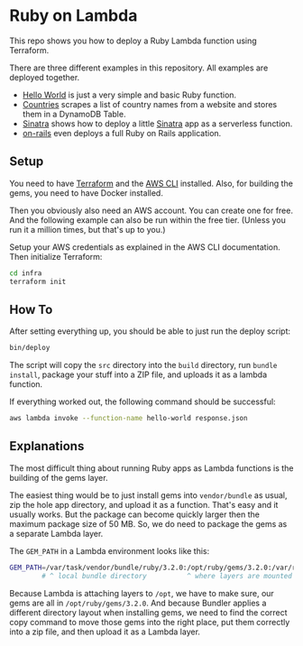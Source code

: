 # Ruby on Lambda

This repo shows you how to deploy a Ruby Lambda function using Terraform.

There are three different examples in this repository. All examples are deployed together.

- [Hello World](./hello-world/) is just a very simple and basic Ruby function.
- [Countries](./countries/) scrapes a list of country names from a website and stores them in a DynamoDB Table.
- [Sinatra](./sinatra/) shows how to deploy a little [Sinatra](https://sinatrarb.com/) app as a serverless function.
- [on-rails](./on-rails/) even deploys a full Ruby on Rails application.

## Setup

You need to have [Terraform](https://developer.hashicorp.com/terraform/tutorials/aws-get-started/install-cli) and the [AWS CLI](https://docs.aws.amazon.com/cli/latest/userguide/getting-started-install.html) installed. Also, for building the gems, you need to have Docker installed.

Then you obviously also need an AWS account. You can create one for free. And the following example
can also be run within the free tier. (Unless you run it a million times, but that's up to you.)

Setup your AWS credentials as explained in the AWS CLI documentation.
Then initialize Terraform:

```sh
cd infra
terraform init
```

## How To

After setting everything up, you should be able to just run the deploy script:

```sh
bin/deploy
```

The script will copy the `src` directory into the `build` directory, run `bundle install`, package
your stuff into a ZIP file, and uploads it as a lambda function.

If everything worked out, the following command should be successful:

```sh
aws lambda invoke --function-name hello-world response.json
```

## Explanations

The most difficult thing about running Ruby apps as Lambda functions is the building of the gems layer.

The easiest thing would be to just install gems into `vendor/bundle` as usual, zip the hole app directory,
and upload it as a function. That's easy and it usually works. But the package can become quickly larger
then the maximum package size of 50 MB. So, we do need to package the gems as a separate Lambda layer.

The `GEM_PATH` in a Lambda environment looks like this:

```sh
GEM_PATH=/var/task/vendor/bundle/ruby/3.2.0:/opt/ruby/gems/3.2.0:/var/runtime:/var/runtime/ruby/3.2.0
        # ^ local bundle directory          ^ where layers are mounted
```

Because Lambda is attaching layers to `/opt`, we have to make sure, our gems are all in `/opt/ruby/gems/3.2.0`.
And because Bundler applies a different directory layout when installing gems, we need to find the correct copy command
to move those gems into the right place, put them correctly into a zip file, and then upload it as a Lambda layer.
